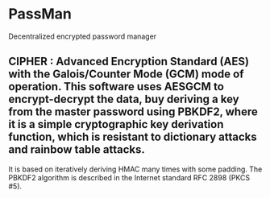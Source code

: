 # PassMan
Decentralized encrypted password manager 

## CIPHER : Advanced Encryption Standard (AES) with the Galois/Counter Mode (GCM) mode of operation. This software uses AESGCM to encrypt-decrypt the data, buy deriving a key from the master password using PBKDF2, where it is a simple cryptographic key derivation function, which is resistant to dictionary attacks and rainbow table attacks.
It is based on iteratively deriving HMAC many times with some padding.  The PBKDF2 algorithm is described in the Internet standard RFC 2898 (PKCS #5).


